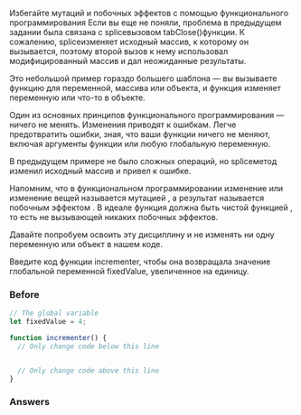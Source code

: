 Избегайте мутаций и побочных эффектов с помощью функционального программирования
Если вы еще не поняли, проблема в предыдущем задании была связана с spliceвызовом tabClose()функции. К сожалению, spliceизменяет исходный массив, к которому он вызывается, поэтому второй вызов к нему использовал модифицированный массив и дал неожиданные результаты.

Это небольшой пример гораздо большего шаблона — вы вызываете функцию для переменной, массива или объекта, и функция изменяет переменную или что-то в объекте.

Один из основных принципов функционального программирования — ничего не менять. Изменения приводят к ошибкам. Легче предотвратить ошибки, зная, что ваши функции ничего не меняют, включая аргументы функции или любую глобальную переменную.

В предыдущем примере не было сложных операций, но spliceметод изменил исходный массив и привел к ошибке.

Напомним, что в функциональном программировании изменение или изменение вещей называется мутацией , а результат называется побочным эффектом . В идеале функция должна быть чистой функцией , то есть не вызывающей никаких побочных эффектов.

Давайте попробуем освоить эту дисциплину и не изменять ни одну переменную или объект в нашем коде.

Введите код функции incrementer, чтобы она возвращала значение глобальной переменной fixedValue, увеличенное на единицу.

### Before
```javascript
// The global variable
let fixedValue = 4;

function incrementer() {
  // Only change code below this line


  // Only change code above this line
}
```
### Answers
```javascript

```
